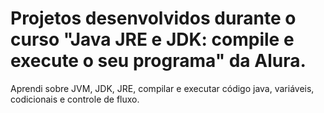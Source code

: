 # Projetos desenvolvidos durante o curso "Java JRE e JDK: compile e execute o seu programa" da Alura.
Aprendi sobre JVM, JDK, JRE, compilar e executar código java, variáveis, codicionais e controle de fluxo.
